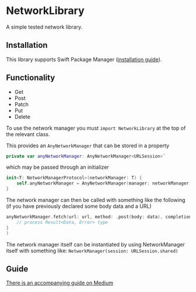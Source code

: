 # NetworkLibrary

A simple tested network library.

## Installation
This library supports Swift Package Manager ([installation guide](https://stevenpcurtis.medium.com/use-swift-package-manager-to-add-dependencies-b605f91a4990b605f91a4990?sk=adfd10c7d96557b37ba6ea0443145eb4)).

## Functionality
- Get
- Post
- Patch
- Put
- Delete

To use the network manager you must `import NetworkLibrary` at the top of the relevant class.

This provides an `AnyNetworkManager` that can be stored in a property

```swift
private var anyNetworkManager: AnyNetworkManager<URLSession>`
```

which may be passed through an initializer

```swift
init<T: NetworkManagerProtocol>(networkManager: T) {
    self.anyNetworkManager = AnyNetworkManager(manager: networkManager)
}
```

The network manager can then be called with something like the following (if you have previously declared some body data and a URL)

```swift
anyNetworkManager.fetch(url: url, method: .post(body: data), completionBlock: {[weak self] res in
    // process Result<Data, Error> type
}
)
```

The network manager itself can be instantiated by using NetworkManager itself with something like: `NetworkManager(session: URLSession.shared)` 

## Guide
[There is an accompanying guide on Medium](https://stevenpcurtis.medium.com/write-a-network-layer-in-swift-388fbb5d9497)
